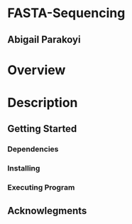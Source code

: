# FASTA-Sequencing
## Abigail Parakoyi 

# Overview 

# Description

## Getting Started
### Dependencies 

### Installing 

### Executing Program 

## Acknowlegments

